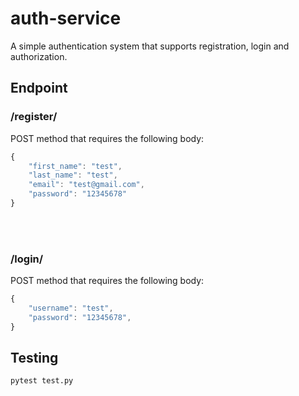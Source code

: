 # auth-service
A simple authentication system that supports registration, login and authorization.

## Endpoint
### /register/
POST method that requires the following body:
```javascript
{
    "first_name": "test",
    "last_name": "test",
    "email": "test@gmail.com",
    "password": "12345678"
}
```
<br/><br/>
### /login/
POST method that requires the following body:
```javascript
{
    "username": "test",
    "password": "12345678",
}
```

## Testing
```bash
pytest test.py
```
